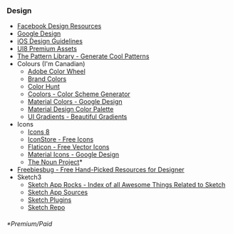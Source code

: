 ### Design
* [Facebook Design Resources](http://facebook.github.io/design/index.html)
* [Google Design](https://design.google.com/)
* [iOS Design Guidelines](http://iosdesign.ivomynttinen.com/)
* [UI8 Premium Assets](https://ui8.net/)
* [The Pattern Library - Generate Cool Patterns](http://thepatternlibrary.com/)
* Colours (I'm Canadian)
	* [Adobe Color Wheel](https://color.adobe.com/create/color-wheel/)
	* [Brand Colors](http://brandcolors.net/)
	* [Color Hunt](http://colorhunt.co/)
	* [Coolors - Color Scheme Generator](https://coolors.co/)
	* [Material Colors - Google Design](https://www.google.com/design/spec/style/color.html#)
	* [Material Design Color Palette](https://www.materialpalette.com/)
	* [UI Gradients - Beautiful Gradients](http://uigradients.com/)
* Icons
	* [Icons 8](https://icons8.com/)
	* [IconStore - Free Icons](https://iconstore.co/)
	* [Flaticon - Free Vector Icons](http://www.flaticon.com/)
	* [Material Icons - Google Design](https://design.google.com/icons/)
	* [The Noun Project](https://thenounproject.com/)*
* [Freebiesbug - Free Hand-Picked Resources for Designer](http://freebiesbug.com/)
* Sketch3
	* [Sketch App Rocks - Index of all Awesome Things Related to Sketch](http://sketchapp.rocks/)
	* [Sketch App Sources](http://www.sketchappsources.com/)
	* [Sketch Plugins](http://awesome-sket.ch/)
	* [Sketch Repo](https://sketchrepo.com/)

###### \*Premium/Paid
